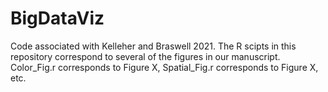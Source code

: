 # BigDataViz
Code associated with Kelleher and Braswell 2021. 
The R scipts in this repository correspond to several of the figures in our manuscript. 
Color_Fig.r corresponds to Figure X, Spatial_Fig.r corresponds to Figure X, etc.
